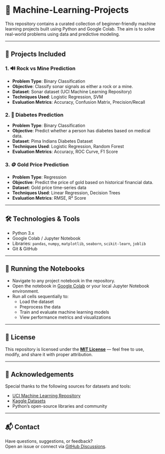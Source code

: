 # 🤖 Machine-Learning-Projects

This repository contains a curated collection of beginner-friendly machine learning projects built using Python and Google Colab. The aim is to solve real-world problems using data and predictive modeling.

---

## 📂 Projects Included

### 1. 🔊 Rock vs Mine Prediction
- **Problem Type**: Binary Classification  
- **Objective**: Classify sonar signals as either a rock or a mine.  
- **Dataset**: Sonar dataset (UCI Machine Learning Repository)  
- **Techniques Used**: Logistic Regression, SVM  
- **Evaluation Metrics**: Accuracy, Confusion Matrix, Precision/Recall  

### 2. 💉 Diabetes Prediction
- **Problem Type**: Binary Classification  
- **Objective**: Predict whether a person has diabetes based on medical data.  
- **Dataset**: Pima Indians Diabetes Dataset  
- **Techniques Used**: Logistic Regression, Random Forest  
- **Evaluation Metrics**: Accuracy, ROC Curve, F1 Score  

### 3. 🪙 Gold Price Prediction
- **Problem Type**: Regression  
- **Objective**: Predict the price of gold based on historical financial data.  
- **Dataset**: Gold price time-series data  
- **Techniques Used**: Linear Regression, Decision Trees  
- **Evaluation Metrics**: RMSE, R² Score  

---

## 🛠️ Technologies & Tools

- Python 3.x  
- Google Colab / Jupyter Notebook  
- Libraries: `pandas`, `numpy`, `matplotlib`, `seaborn`, `scikit-learn`, `joblib`  
- Git & GitHub  

---

## 🧪 Running the Notebooks

- Navigate to any project notebook in the repository.
- Open the notebook in [Google Colab](https://colab.research.google.com/) or your local Jupyter Notebook environment.
- Run all cells sequentially to:
  - Load the dataset  
  - Preprocess the data  
  - Train and evaluate machine learning models  
  - View performance metrics and visualizations  

---

## 📄 License

This repository is licensed under the **[MIT License](LICENSE)** — feel free to use, modify, and share it with proper attribution.

---

## 🙏 Acknowledgements

Special thanks to the following sources for datasets and tools:

- [UCI Machine Learning Repository](https://archive.ics.uci.edu/)
- [Kaggle Datasets](https://www.kaggle.com/datasets)
- Python’s open-source libraries and community

---

## 📬 Contact

Have questions, suggestions, or feedback?  
Open an issue or connect via [GitHub Discussions](https://github.com/Shubham0x1/Machine-Learning-Projects/discussions).
